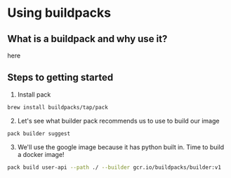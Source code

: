 # Using buildpacks

## What is a buildpack and why use it?

here

## Steps to getting started

1. Install pack

```bash 
brew install buildpacks/tap/pack
```

2. Let's see what builder pack recommends us to use to build our image

```bash
pack builder suggest
```

3. We'll use the google image because it has python built in. Time to build a docker image!

```bash
pack build user-api --path ./ --builder gcr.io/buildpacks/builder:v1
```

